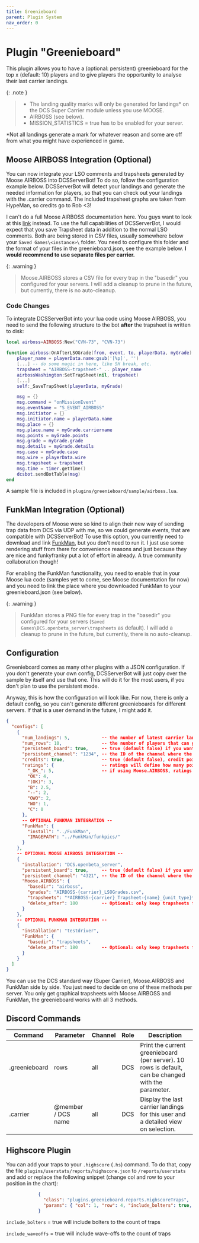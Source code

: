 ```yaml
---
title: Greenieboard
parent: Plugin System
nav_order: 0
---
```


# Plugin "Greenieboard"

This plugin allows you to have a (optional: persistent) greenieboard for the top x (default: 10) players and to give 
players the opportunity to analyse their last carrier landings.

{: .note }
> - The landing quality marks will only be generated for landings\* on the DCS Super Carrier module unless you use MOOSE.
> - AIRBOSS (see below).
> - MISSION_STATISTICS = true has to be enabled for your server.

*Not all landings generate a mark for whatever reason and some are off from what you might have experienced in game.

## Moose AIRBOSS Integration (Optional)

You can now integrate your LSO comments and trapsheets generated by Moose AIRBOSS into DCSServerBot!
To do so, follow the configuration example below. DCSServerBot will detect your landings and generate the needed 
information for players, so that you can check out your landings with the .carrier command.
The included trapsheet graphs are taken from HypeMan, so credits go to Rob <3!

I can't do a full Moose AIRBOSS documentation here. You guys want to look at this [link] instead. To use the
full capabilities of DCSServerBot, I would expect that you save Trapsheet data in addition to the normal LSO comments.
Both are being stored in CSV files, usually somewhere below your `Saved Games\<instance>\` folder. You need to configure
this folder and the format of your files in the greenieboard.json, see the example below.
**I would recommend to use separate files per carrier.**

{: .warning }
> Moose.AIRBOSS stores a CSV file for every trap in the "basedir" you configured for your servers.
> I will add a cleanup to prune in the future, but currently, there is no auto-cleanup.

### Code Changes

To integrate DCSServerBot into your lua code using Moose AIRBOSS, you need to send the following structure to the bot
**after** the trapsheet is written to disk:

```lua
local airboss=AIRBOSS:New("CVN-73", "CVN-73")

function airboss:OnAfterLSOGrade(from, event, to, playerData, myGrade)
    player_name = playerData.name:gsub('[%p]', '')
    [...] -- do some magic in here, like SH break, etc.
    trapsheet = "AIRBOSS-trapsheet-" .. player_name
    airbossWashington:SetTrapSheet(nil, trapsheet)
    [...]
    self:_SaveTrapSheet(playerData, myGrade)

    msg = {}
    msg.command = "onMissionEvent"
    msg.eventName = "S_EVENT_AIRBOSS"
    msg.initiator = {}
    msg.initiator.name = playerData.name
    msg.place = {}
    msg.place.name = myGrade.carriername
    msg.points = myGrade.points
    msg.grade = myGrade.grade
    msg.details = myGrade.details
    msg.case = myGrade.case
    msg.wire = playerData.wire
    msg.trapsheet = trapsheet
    msg.time = timer.getTime()
    dcsbot.sendBotTable(msg)
end 
```

A sample file is included in `plugins/greenieboard/sample/airboss.lua`.

## FunkMan Integration (Optional)

The developers of Moose were so kind to align their new way of sending trap data from DCS via UDP with me, so we could
generate events, that are compatible with DCSServerBot! To use this option, you currently need to download and link 
[FunkMan], but you don't need to run it. I just use some rendering stuff from there for convenience reasons and just
because they are nice and funkyfranky put a lot of effort in already. A true community collaboration though!

For enabling the FunkMan functionality, you need to enable that in your Moose lua code (samples yet to come, see Moose
documentation for now) and you need to link the place where you downloaded FunkMan to your greenieboard.json (see below).

{: .warning }
> FunkMan stores a PNG file for every trap in the "basedir" you configured for your servers
> (`Saved Games\DCS.openbeta_server\trapsheets` as default). I will add a cleanup to prune in the future, but currently,
> there is no auto-cleanup.

## Configuration

Greenieboard comes as many other plugins with a JSON configuration. If you don't generate your own config, DCSServerBot
will just copy over the sample by itself and use that one. This will do it for the most users, if you don't plan to
use the persistent mode.

Anyway, this is how the configuration will look like. For now, there is only a default config, so you can't generate
different greenieboards for different servers. If that is a user demand in the future, I might add it.

```json
{
  "configs": [
    {
      "num_landings": 5,            -- the number of latest carrier landings you get, if you use the .carrier command
      "num_rows": 10,               -- the number of players that can get on the greenieboard (there might be discord limits)
      "persistent_board": true,     -- true (default false) if you want a persistent board displayed somewhere in your discord
      "persistent_channel": "1234", -- the ID of the channel where the greenieboard should be displayed
      "credits": true,              -- true (default false), credit points will be generated for every landing
      "ratings": {                  -- ratings will define how many points you get for which LSO rating (see SC documentation for details)
        "_OK_": 5,                  -- if using Moose.AIRBOSS, ratings will be taken from there!
        "OK": 4,
        "(OK)": 3,
        "B": 2.5,
        "--": 2,
        "OWO": 2,
        "WO": 1,
        "C": 0
      },
      -- OPTIONAL FUNKMAN INTEGRATION --
      "FunkMan": {
        "install": "../FunkMan",
        "IMAGEPATH": "../FunkMan/funkpics/"
      }
    },
    -- OPTIONAL MOOSE AIRBOSS INTEGRATION --
    {
      "installation": "DCS.openbeta_server",
      "persistent_board": true,     -- true (default false) if you want a persistent board displayed somewhere in your discord
      "persistent_channel": "4321", -- the ID of the channel where the greenieboard should be displayed
      "Moose.AIRBOSS": {
        "basedir": "airboss",
        "grades": "AIRBOSS-{carrier}_LSOGrades.csv",
        "trapsheets": "*AIRBOSS-{carrier}_Trapsheet-{name}_{unit_type}*.csv",
        "delete_after": 180         -- Optional: only keep trapsheets for 180 days
      }
    },
    -- OPTIONAL FUNKMAN INTEGRATION --
    {
      "installation": "testdriver",
      "FunkMan": {
        "basedir": "trapsheets",
        "delete_after": 180         -- Optional: only keep trapsheets for 180 days
      }
    }
  ]
}
```

You can use the DCS standard way (Super Carrier), Moose.AIRBOSS and FunkMan side by side. You just need to decide on one
of these methods per server. You only get graphical trapsheets with Moose.AIRBOSS and FunkMan, the greenieboard works 
with all 3 methods.

## Discord Commands

| Command         | Parameter          | Channel       | Role      | Description                                                                                         |
|-----------------|--------------------|---------------|-----------|-----------------------------------------------------------------------------------------------------|
| .greenieboard   | rows               | all           | DCS       | Print the current greenieboard (per server). 10 rows is default, can be changed with the parameter. |
| .carrier        | @member / DCS name | all           | DCS       | Display the last carrier landings for this user and a detailed view on selection.                   |

## Highscore Plugin

You can add your traps to your `.highscore` (`.hs`) command. To do that, copy the file `plugins/userstats/reports/highscore.json`
to `/reports/userstats` and add or replace the following snippet (change col and row to your position in the chart):

```json
            {
              "class": "plugins.greenieboard.reports.HighscoreTraps",
              "params": { "col": 1, "row": 4, "include_bolters": true, "include_waveoffs": true }
            }
```

`include_bolters` = true will include bolters to the count of traps

`include_waveoffs` = true will include wave-offs to the count of traps

[link]: https://flightcontrol-master.github.io/MOOSE_DOCS_DEVELOP/Documentation/Ops.Airboss.html
[FunkMan]: https://github.com/funkyfranky/FunkMan

